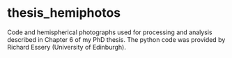 # thesis_hemiphotos
Code and hemispherical photographs used for processing and analysis described in Chapter 6 of my PhD thesis. The python code was provided by Richard Essery (University of Edinburgh). 

